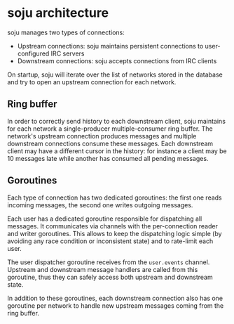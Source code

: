 # soju architecture

soju manages two types of connections:

- Upstream connections: soju maintains persistent connections to
  user-configured IRC servers
- Downstream connections: soju accepts connections from IRC clients

On startup, soju will iterate over the list of networks stored in the database
and try to open an upstream connection for each network.

## Ring buffer

In order to correctly send history to each downstream client, soju maintains
for each network a single-producer multiple-consumer ring buffer. The network's
upstream connection produces messages and multiple downstream connections
consume these messages. Each downstream client may have a different cursor in
the history: for instance a client may be 10 messages late while another has
consumed all pending messages.

## Goroutines

Each type of connection has two dedicated goroutines: the first one reads
incoming messages, the second one writes outgoing messages.

Each user has a dedicated goroutine responsible for dispatching all messages.
It communicates via channels with the per-connection reader and writer
goroutines. This allows to keep the dispatching logic simple (by avoiding any
race condition or inconsistent state) and to rate-limit each user.

The user dispatcher goroutine receives from the `user.events` channel. Upstream
and downstream message handlers are called from this goroutine, thus they can
safely access both upstream and downstream state.

In addition to these goroutines, each downstream connection also has one
goroutine per network to handle new upstream messages coming from the ring
buffer.
